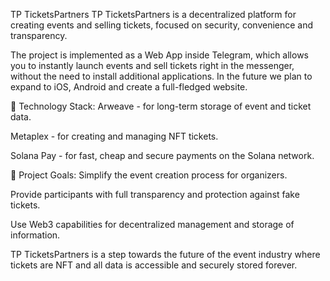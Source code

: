 TP TicketsPartners
TP TicketsPartners is a decentralized platform for creating events and selling tickets, focused on security, convenience and transparency.

The project is implemented as a Web App inside Telegram, which allows you to instantly launch events and sell tickets right in the messenger, without the need to install additional applications. In the future we plan to expand to iOS, Android and create a full-fledged website.

🔧 Technology Stack:
Arweave - for long-term storage of event and ticket data.

Metaplex - for creating and managing NFT tickets.

Solana Pay - for fast, cheap and secure payments on the Solana network.

🎯 Project Goals:
Simplify the event creation process for organizers.

Provide participants with full transparency and protection against fake tickets.

Use Web3 capabilities for decentralized management and storage of information.

TP TicketsPartners is a step towards the future of the event industry where tickets are NFT and all data is accessible and securely stored forever.




